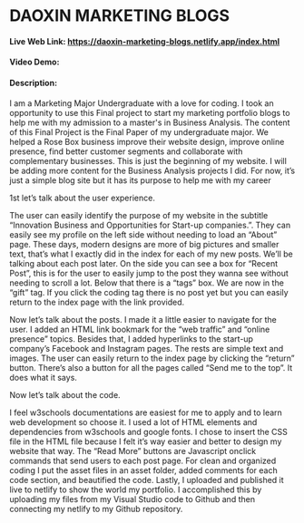 # DAOXIN MARKETING BLOGS
#### Live Web Link: https://daoxin-marketing-blogs.netlify.app/index.html
#### Video Demo:  <URL HERE>
#### Description:

I am a Marketing Major Undergraduate with a love for coding. I took an opportunity to use this Final project to start my marketing portfolio blogs to help me with my admission to a master's in Business Analysis. The content of this Final Project is the Final Paper of my undergraduate major. We helped a Rose Box business improve their website design, improve online presence, find better customer segments and collaborate with complementary businesses. This is just the beginning of my website. I will be adding more content for the Business Analysis projects I did. For now, it’s just a simple blog site but it has its purpose to help me with my career

1st let’s talk about the user experience. 

The user can easily identify the purpose of my website in the subtitle “Innovation Business and Opportunities for Start-up companies.”. They can easily see my profile on the left side without needing to load an “About” page. These days, modern designs are more of big pictures and smaller text, that’s what I exactly did in the index for each of my new posts. We’ll be talking about each post later. On the side you can see a box for “Recent Post”, this is for the user to easily jump to the post they wanna see without needing to scroll a lot. Below that there is a “tags” box. We are now in the “gift” tag. If you click the coding tag there is no post yet but you can easily return to the index page with the link provided.

Now let’s talk about the posts. I made it a little easier to navigate for the user. I added an HTML link bookmark for the “web traffic” and “online presence” topics. Besides that, I added hyperlinks to the start-up company’s Facebook and Instagram pages. The rests are simple text and images. The user can easily return to the index page by clicking the “return” button. There’s also a button for all the pages called “Send me to the top”. It does what it says.

Now let’s talk about the code.

I feel w3schools documentations are easiest for me to apply and to learn web development so choose it. I used a lot of HTML elements and dependencies from w3schools and google fonts. I chose to insert the CSS file in the HTML file because I felt it’s way easier and better to design my website that way. The “Read More” buttons are Javascript onclick commands that send users to each post page. For clean and organized coding I put the asset files in an asset folder, added comments for each code section, and beautified the code. Lastly, I uploaded and published it live to netlify to show the world my portfolio. I accomplished this by uploading my files from my Visual Studio code to Github and then connecting my netlify to my Github repository.







